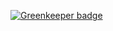 

[![Greenkeeper badge](https://badges.greenkeeper.io/arlac77/github-repository-provider.svg)](https://greenkeeper.io/)